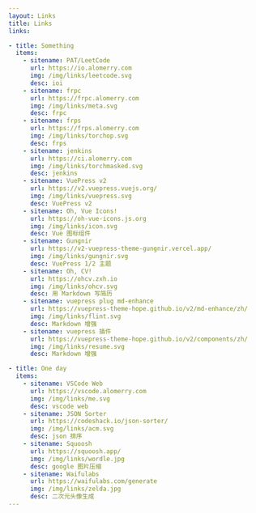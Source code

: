 ```yaml
---
layout: Links
title: Links
links:

- title: Something
  items:
    - sitename: PAT/LeetCode
      url: https://io.alomerry.com
      img: /img/links/leetcode.svg
      desc: ioi
    - sitename: frpc
      url: https://frpc.alomerry.com
      img: /img/links/meta.svg
      desc: frpc
    - sitename: frps
      url: https://frps.alomerry.com
      img: /img/links/torchop.svg
      desc: frps
    - sitename: jenkins
      url: https://ci.alomerry.com
      img: /img/links/torchmasked.svg
      desc: jenkins
    - sitename: VuePress v2
      url: https://v2.vuepress.vuejs.org/
      img: /img/links/vuepress.svg
      desc: VuePress v2
    - sitename: Oh, Vue Icons!
      url: https://oh-vue-icons.js.org
      img: /img/links/icon.svg
      desc: Vue 图标组件
    - sitename: Gungnir
      url: https://v2-vuepress-theme-gungnir.vercel.app/
      img: /img/links/gungnir.svg
      desc: VuePress 1/2 主题
    - sitename: Oh, CV!
      url: https://ohcv.zxh.io
      img: /img/links/ohcv.svg
      desc: 用 Markdown 写简历
    - sitename: vuepress plug md-enhance
      url: https://vuepress-theme-hope.github.io/v2/md-enhance/zh/
      img: /img/links/flint.svg
      desc: Markdown 增强
    - sitename: vuepress 插件
      url: https://vuepress-theme-hope.github.io/v2/components/zh/
      img: /img/links/resume.svg
      desc: Markdown 增强

- title: One day
  items:
    - sitename: VSCode Web
      url: https://vscode.alomerry.com
      img: /img/links/me.svg
      desc: vscode web
    - sitename: JSON Sorter
      url: https://codeshack.io/json-sorter/
      img: /img/links/acm.svg
      desc: json 排序
    - sitename: Squoosh
      url: https://squoosh.app/
      img: /img/links/wordle.jpg
      desc: google 图片压缩
    - sitename: Waifulabs
      url: https://waifulabs.com/generate
      img: /img/links/zelda.jpg
      desc: 二次元头像生成
---
```

